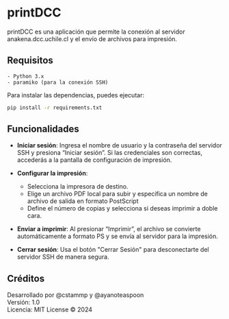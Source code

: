 # printDCC

printDCC es una aplicación que permite la conexión al servidor anakena.dcc.uchile.cl y el envío de archivos para impresión.

## Requisitos
    - Python 3.x
    - paramiko (para la conexión SSH)

Para instalar las dependencias, puedes ejecutar:

```bash
pip install -r requirements.txt
```

## Funcionalidades

- **Iniciar sesión**: Ingresa el nombre de usuario y la contraseña del servidor SSH y presiona “Iniciar sesión”. Si las credenciales son correctas, accederás a la pantalla de configuración de impresión.

- **Configurar la impresión**:
    - Selecciona la impresora de destino.
    - Elige un archivo PDF local para subir y especifica un nombre de archivo de salida en formato PostScript
    - Define el número de copias y selecciona si deseas imprimir a doble cara.  

- **Enviar a imprimir**: Al presionar “Imprimir”, el archivo se convierte automáticamente a formato PS y se envía al servidor para la impresión.

- **Cerrar sesión**: Usa el botón "Cerrar Sesión" para desconectarte del servidor SSH de manera segura.

## Créditos

Desarrollado por @cstammp y @ayanoteaspoon  
Versión: 1.0  
Licencia: MIT License © 2024